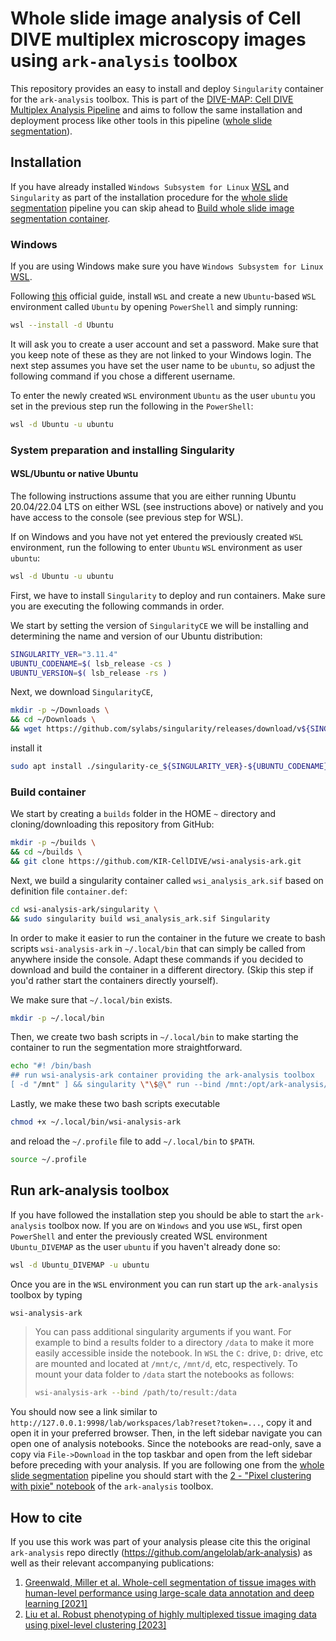 # Whole slide image analysis of Cell DIVE multiplex microscopy images using `ark-analysis` toolbox

This repository provides an easy to install and deploy `Singularity` container for the `ark-analysis` toolbox. This is part of the [DIVE-MAP: Cell DIVE Multiplex Analysis Pipeline](https://github.com/KIR-CellDIVE/DIVE-MAP) and aims to follow the same installation and deployment process like other tools in this pipeline ([whole slide segmentation](https://github.com/KIR-CellDIVE/wsi-segmentation)).

## Installation

If you have already installed `Windows Subsystem for Linux` [WSL](https://learn.microsoft.com/en-us/windows/wsl/install) and `Singularity` as part of the installation procedure for the [whole slide segmentation](https://github.com/KIR-CellDIVE/wsi-segmentation) pipeline you can skip ahead to [Build whole slide image segmentation container](#build-whole-slide-image-segmentation-container).

### Windows
If you are using Windows make sure you have `Windows Subsystem for Linux` [WSL](https://learn.microsoft.com/en-us/windows/wsl/install).

Following [this](https://learn.microsoft.com/en-us/windows/wsl/install) official guide, install `WSL` and create a new `Ubuntu`-based `WSL` environment called `Ubuntu` by opening `PowerShell` and simply running:

```bash
wsl --install -d Ubuntu
```

It will ask you to create a user account and set a password. Make sure that you keep note of these as they are not linked to your Windows login. The next step assumes you have set the user name to be `ubuntu`, so adjust the following command if you chose a different username.

To enter the newly created `WSL` environment `Ubuntu` as the user `ubuntu` you set in the previous step run the following in the `PowerShell`:

```bash
wsl -d Ubuntu -u ubuntu
```

### System preparation and installing Singularity 
#### WSL/Ubuntu or native Ubuntu
The following instructions assume that you are either running Ubuntu 20.04/22.04 LTS on either WSL (see instructions above) or natively and you have access to the console (see previous step for WSL).

If on Windows and you have not yet entered the previously created `WSL` environment, run the following to enter `Ubuntu` `WSL` environment as user `ubuntu`:

```bash
wsl -d Ubuntu -u ubuntu
```

First, we have to install `Singularity` to deploy and run containers. Make sure you are executing the following commands in order.

We start by setting the version of `SingularityCE` we will be installing and determining the name and version of our Ubuntu distribution:

```bash
SINGULARITY_VER="3.11.4"
UBUNTU_CODENAME=$( lsb_release -cs )
UBUNTU_VERSION=$( lsb_release -rs )
```

Next, we download `SingularityCE`,
```bash
mkdir -p ~/Downloads \
&& cd ~/Downloads \
&& wget https://github.com/sylabs/singularity/releases/download/v${SINGULARITY_VER}/singularity-ce_${SINGULARITY_VER}-${UBUNTU_CODENAME}_amd64.deb
```
install it
```bash
sudo apt install ./singularity-ce_${SINGULARITY_VER}-${UBUNTU_CODENAME}_amd64.deb
```

### Build container

We start by creating a `builds` folder in the HOME `~` directory and cloning/downloading this repository from GitHub: 

```bash
mkdir -p ~/builds \
&& cd ~/builds \
&& git clone https://github.com/KIR-CellDIVE/wsi-analysis-ark.git
```
Next, we build a singularity container called `wsi_analysis_ark.sif` based on definition file `container.def`:

```bash
cd wsi-analysis-ark/singularity \
&& sudo singularity build wsi_analysis_ark.sif Singularity
```

In order to make it easier to run the container in the future we create to bash scripts `wsi-analysis-ark` in `~/.local/bin` that can simply be called from anywhere inside the console. Adapt these commands if you decided to download and build the container in a different directory. (Skip this step if you'd rather start the containers directly yourself). 

We make sure that `~/.local/bin` exists.
```bash
mkdir -p ~/.local/bin
```
Then, we create two bash scripts in `~/.local/bin` to make starting the container to run the segmentation more straightforward.

```bash
echo "#! /bin/bash
## run wsi-analysis-ark container providing the ark-analysis toolbox
[ -d "/mnt" ] && singularity \"\$@\" run --bind /mnt:/opt/ark-analysis/templates/drives --bind /:/opt/ark-analysis/templates/host $HOME/builds/wsi-analysis-ark/singularity/wsi_analysis_ark.sif || singularity run \"\$@\" --bind /:/opt/ark-analysis/templates/host $HOME/builds/wsi-analysis-ark/singularity/wsi_analysis_ark.sif" > ~/.local/bin/wsi-analysis-ark
```

Lastly, we make these two bash scripts executable

```bash
chmod +x ~/.local/bin/wsi-analysis-ark
```
and reload the `~/.profile` file to add `~/.local/bin` to `$PATH`.
```bash
source ~/.profile
```



## Run ark-analysis toolbox

If you have followed the installation step you should be able to start the `ark-analysis` toolbox now. If you are on `Windows` and you use `WSL`, first open `PowerShell` and enter the previously created WSL environment `Ubuntu_DIVEMAP` as the user `ubuntu` if you haven't already done so:

```bash
wsl -d Ubuntu_DIVEMAP -u ubuntu
```

Once you are in the `WSL` environment you can run start up the `ark-analysis` toolbox by typing
```bash
wsi-analysis-ark
```


> You can pass additional singularity arguments if you want. For example to bind a results folder to a directory `/data` to make it more easily accessible inside the notebook. In `WSL` the `C:` drive, `D:` drive, etc are mounted and located at `/mnt/c`, `/mnt/d`, etc, respectively. To mount your data folder to `/data` start the notebooks as follows:
>```bash 
> wsi-analysis-ark --bind /path/to/result:/data
>```
>

You should now see a link similar to `http://127.0.0.1:9998/lab/workspaces/lab?reset?token=...`, copy it and open it in your preferred browser. Then, in the left sidebar navigate you can open one of analysis notebooks. Since the notebooks are read-only, save a copy via `File->Download` in the top taskbar and open from the left sidebar before preceding with your analysis. If you are following one from the [whole slide segmentation](https://github.com/KIR-CellDIVE/wsi-segmentation) pipeline you should start with the [2 - "Pixel clustering with pixie" notebook](https://github.com/angelolab/ark-analysis#2-pixel-clustering-with-pixie) of the `ark-analysis` toolbox.

## How to cite

If you use this work was part of your analysis please cite this the original `ark-analysis` repo directly (https://github.com/angelolab/ark-analysis) as well as their relevant accompanying publications:

1. [Greenwald, Miller et al. Whole-cell segmentation of tissue images with human-level performance using large-scale data annotation and deep learning [2021]](https://www.nature.com/articles/s41587-021-01094-0)
2. [Liu et al. Robust phenotyping of highly multiplexed tissue imaging data using pixel-level clustering [2023]](https://doi.org/10.1038/s41467-023-40068-5)
